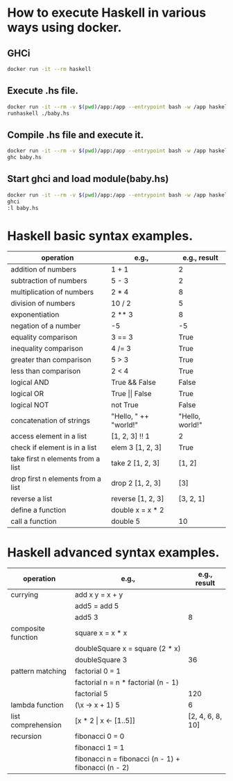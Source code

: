 # How to execute Haskell in various ways using docker.

## GHCi
```bash
docker run -it --rm haskell
```

## Execute .hs file.
```bash
docker run -it --rm -v $(pwd)/app:/app --entrypoint bash -w /app haskell
runhaskell ./baby.hs
```

## Compile .hs file and execute it.
```bash
docker run -it --rm -v $(pwd)/app:/app --entrypoint bash -w /app haskell
ghc baby.hs
```

## Start ghci and load module(baby.hs)
```bash
docker run -it --rm -v $(pwd)/app:/app --entrypoint bash -w /app haskell
ghci
:l baby.hs
```

# Haskell basic syntax examples.

| operation                         | e.g.,                 | e.g., result    |
| --------------------------------- | --------------------- | --------------- |
| addition of numbers               | 1 + 1                 | 2               |
| subtraction of numbers            | 5 - 3                 | 2               |
| multiplication of numbers         | 2 * 4                 | 8               |
| division of numbers               | 10 / 2                | 5               |
| exponentiation                    | 2 ** 3                | 8               |
| negation of a number              | -5                    | -5              |
| equality comparison               | 3 == 3                | True            |
| inequality comparison             | 4 /= 3                | True            |
| greater than comparison           | 5 > 3                 | True            |
| less than comparison              | 2 < 4                 | True            |
| logical AND                       | True && False         | False           |
| logical OR                        | True \|\| False       | True            |
| logical NOT                       | not True              | False           |
| concatenation of strings          | "Hello, " ++ "world!" | "Hello, world!" |
| access element in a list          | [1, 2, 3] !! 1        | 2               |
| check if element is in a list     | elem 3 [1, 2, 3]      | True            |
| take first n elements from a list | take 2 [1, 2, 3]      | [1, 2]          |
| drop first n elements from a list | drop 2 [1, 2, 3]      | [3]             |
| reverse a list                    | reverse [1, 2, 3]     | [3, 2, 1]       |
| define a function                 | double x = x * 2      |                 |
| call a function                   | double 5              | 10              |


# Haskell advanced syntax examples.

| operation          | e.g.,                                               | e.g., result     |
| ------------------ | --------------------------------------------------- | ---------------- |
| currying           | add x y = x + y                                     |                  |
|                    | add5 = add 5                                        |                  |
|                    | add5 3                                              | 8                |
| composite function | square x = x * x                                    |                  |
|                    | doubleSquare x = square (2 * x)                     |                  |
|                    | doubleSquare 3                                      | 36               |
| pattern matching   | factorial 0 = 1                                     |                  |
|                    | factorial n = n * factorial (n - 1)                 |                  |
|                    | factorial 5                                         | 120              |
| lambda function    | (\x -> x + 1) 5                                     | 6                |
| list comprehension | [x * 2 \| x <- [1..5]]                              | [2, 4, 6, 8, 10] |
| recursion          | fibonacci 0 = 0                                     |                  |
|                    | fibonacci 1 = 1                                     |                  |
|                    | fibonacci n = fibonacci (n - 1) + fibonacci (n - 2) |                  |

